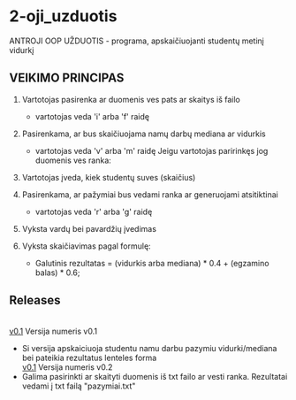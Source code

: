 # 2-oji_uzduotis

ANTROJI OOP UŽDUOTIS - programa, apskaičiuojanti studentų metinį vidurkį
 
## VEIKIMO PRINCIPAS

1. Vartotojas pasirenka ar duomenis ves pats ar skaitys iš failo
   * vartotojas veda 'i' arba 'f' raidę
2. Pasirenkama, ar bus skaičiuojama namų darbų mediana ar vidurkis 
   * vartotojas veda 'v' arba 'm' raidę
Jeigu vartotojas paririnkęs jog duomenis ves ranka:
3. Vartotojas įveda, kiek studentų suves (skaičius)
4. Pasirenkama, ar pažymiai bus vedami ranka ar generuojami atsitiktinai 
   * vartotojas veda 'r' arba 'g' raidę
5. Vyksta vardų bei pavardžių įvedimas

6. Vyksta skaičiavimas pagal formulę:
    * Galutinis rezultatas = (vidurkis arba mediana) * 0.4 + (egzamino balas) * 0.6;
 
## Releases 
<br />[v0.1](https://github.com/Definitelynotaspruce/2-oji_uzduotis/releases/tag/v0.1) 
Versija numeris v0.1
* Si versija apskaiciuoja studentu namu darbu pazymiu vidurki/mediana bei pateikia rezultatus lenteles forma
<br />[v0.1](https://github.com/Definitelynotaspruce/2-oji_uzduotis/releases/tag/v0.2) 
Versija numeris v0.2
* Galima pasirinkti ar skaityti duomenis iš txt failo ar vesti ranka. Rezultatai vedami į txt failą "pazymiai.txt"

